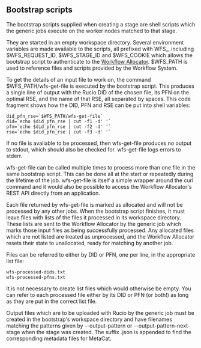 ## Bootstrap scripts

The bootstrap scripts supplied when creating a stage are shell scripts 
which the generic jobs execute on the worker nodes matched to that stage.  

They are started in an empty workspace directory.  Several environment 
variables are made available to the scripts, all prefixed with WFS_, 
including $WFS_REQUEST_ID, $WFS_STAGE_ID and $WFS_COOKIE which allows the 
bootstrap script to authenticate to the 
[Workflow Allocator](workflow-allocator.md). $WFS_PATH is 
used to reference files and scripts provided by the Workflow System.

To get the details of an input file to work on, the command 
$WFS_PATH/wfs-get-file is executed by the bootstrap script.  This produces 
a single line of output with the Rucio DID of the chosen file, its PFN on 
the optimal RSE, and the name of that RSE, all separated by spaces. This 
code fragment shows how the DID, PFN and RSE can be put into shell 
variables:

```
did_pfn_rse=`$WFS_PATH/wfs-get-file`
did=`echo $did_pfn_rse | cut -f1 -d' '`
pfn=`echo $did_pfn_rse | cut -f2 -d' '`
rse=`echo $did_pfn_rse | cut -f3 -d' '`
```

If no file is available to be processed, then wfs-get-file produces no 
output to stdout, which should also be checked for.  wfs-get-file logs 
errors to stderr.

wfs-get-file can be called multiple times to process more than one file in 
the same bootstrap script. This can be done all at the start or repeatedly 
during the lifetime of the job. wfs-get-file is itself a simple wrapper 
around the curl command and it would also be possible to access the 
Workflow Allocator's REST API directly from an application.

Each file returned by wfs-get-file is marked as allocated and will not be 
processed by any other jobs. When the bootstrap script finishes, it must 
leave files with lists of the files it processed in its 
workspace directory. These lists are sent to the Workflow Allocator by the 
generic job which marks those input files as being successfully 
processed. Any allocated files which are not listed are treated as
unprocessed, and the Workflow Allocator resets their state to unallocated, 
ready for matching by another job.

Files can be referred to either by DID or PFN, one  per  line,  in  the
appropriate list file:
```
wfs-processed-dids.txt
wfs-processed-pfns.txt
```

It is not necessary to create list files which would otherwise be empty. 
You can refer to each processed file either by its DID or PFN (or both!) as
long as they are put in the correct list file. 

Output files which are to be uploaded with Rucio by the generic job must 
be created in the bootstrap's workspace directory and have filenames 
matching the patterns given by --output-pattern or 
--output-pattern-next-stage when the stage was created.  The suffix 
.json is appended to find the corresponding metadata files for MetaCat.
